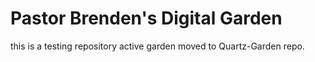 # Pastor Brenden's Digital Garden

this is a testing repository active garden moved to Quartz-Garden repo.
